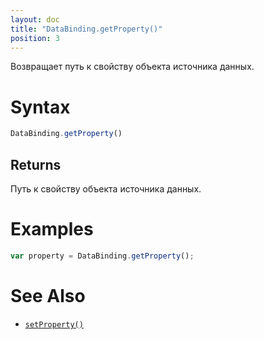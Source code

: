 ```yaml
---
layout: doc
title: "DataBinding.getProperty()"
position: 3
---
```


Возвращает путь к свойству объекта источника данных.

# Syntax

```js
DataBinding.getProperty()
```

## Returns

Путь к свойству объекта источника данных.

# Examples

```js
var property = DataBinding.getProperty();
```

# See Also

* [`setProperty()`](../DataBinding.setProperty/)
